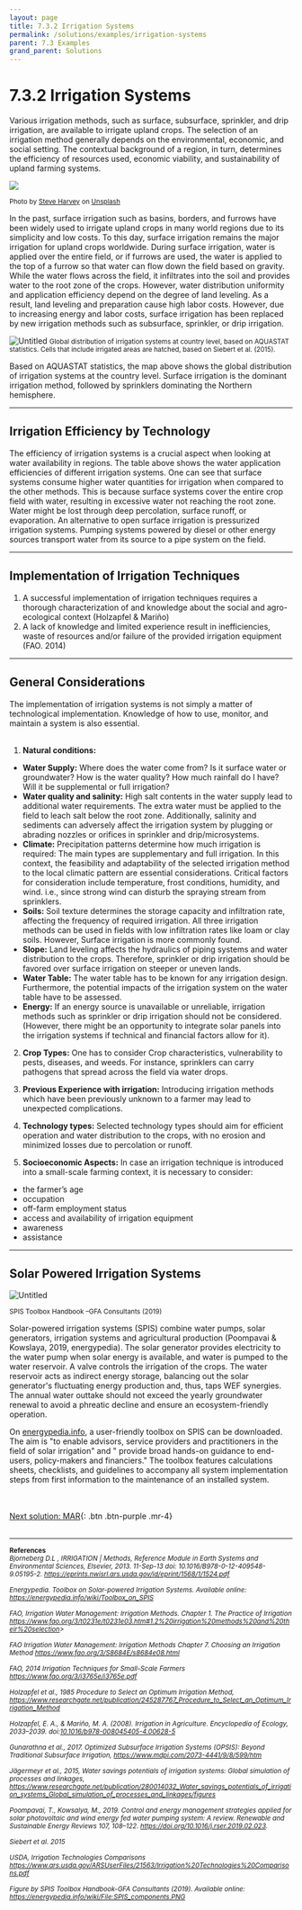 ```yaml
---
layout: page
title: 7.3.2 Irrigation Systems
permalink: /solutions/examples/irrigation-systems
parent: 7.3 Examples
grand_parent: Solutions
---
```

# **7.3.2 Irrigation Systems**


Various irrigation methods, such as surface, subsurface, sprinkler, and drip irrigation, are available to irrigate upland crops. The selection of an irrigation method generally depends on the environmental, economic, and social setting. The contextual background of a region, in turn, determines the efficiency of resources used, economic viability, and sustainability of upland farming systems. 


<img src="/wef-nexus-online-course/assets/irrigation.jpg">

<small>Photo by <a href="https://unsplash.com/@trommelkopf?utm_source=unsplash&utm_medium=referral&utm_content=creditCopyText">Steve Harvey</a> on <a href="https://unsplash.com/s/photos/irrigation?utm_source=unsplash&utm_medium=referral&utm_content=creditCopyText">Unsplash</a></small>
  

In the past, surface irrigation such as basins, borders, and furrows have been widely used to irrigate upland crops in many world regions due to its simplicity and low costs. To this day, surface irrigation remains the major irrigation for upland crops worldwide. During surface irrigation, water is applied over the entire field, or if furrows are used, the water is applied to the top of a furrow so that water can flow down the field based on gravity. While the water flows across the field, it infiltrates into the soil and provides water to the root zone of the crops. However, water distribution uniformity and application efficiency depend on the degree of land leveling. As a result, land leveling and preparation cause high labor costs. However, due to increasing energy and labor costs, surface irrigation has been replaced by new irrigation methods such as subsurface, sprinkler, or drip irrigation.


![Untitled](7%203%202%20Irri%2017bea/Untitled.png)
<small>Global distribution of irrigation systems at country level, based on AQUASTAT statistics. Cells that include irrigated areas are hatched, based on Siebert et al. (2015).</small>

Based on AQUASTAT statistics, the map above shows the global distribution of irrigation systems at the country level. Surface irrigation is the dominant irrigation method, followed by sprinklers dominating the Northern hemisphere.


<hr/>

## **Irrigation Efficiency by Technology**

The efficiency of irrigation systems is a crucial aspect when looking at water availability in regions. The table above shows the water application efficiencies of different irrigation systems. One can see that surface systems consume higher water quantities for irrigation when compared to the other methods. This is because surface systems cover the entire crop field with water, resulting in excessive water not reaching the root zone. Water might be lost through deep percolation, surface runoff, or evaporation. An alternative to open surface irrigation is pressurized irrigation systems. Pumping systems powered by diesel or other energy sources transport water from its source to a pipe system on the field.



<hr/>

## **Implementation of Irrigation Techniques**

1. A successful implementation of irrigation techniques requires a thorough characterization of and knowledge about the social and agro-ecological context (Holzapfel & Mariño)
2. A lack of knowledge and limited experience result in inefficiencies, waste of resources and/or failure of the provided irrigation equipment (FAO. 2014)

<hr/>

## **General Considerations**

The implementation of irrigation systems is not simply a matter of technological implementation. Knowledge of how to use, monitor, and maintain a system is also essential. 
<br>
 
1. **Natural conditions:** 
- **Water Supply:** Where does the water come from? Is it surface water or groundwater? How is the water quality? How much rainfall do I have? Will it be supplemental or full irrigation?
- **Water quality and salinity:** High salt contents in the water supply lead to additional water requirements. The extra water must be applied to the field to leach salt below the root zone. Additionally, salinity and sediments can adversely affect the irrigation system by plugging or abrading nozzles or orifices in sprinkler and drip/microsystems. 
- **Climate:** Precipitation patterns determine how much irrigation is required: The main types are supplementary and full irrigation. In this context, the feasibility and adaptability of the selected irrigation method to the local climatic pattern are essential considerations. Critical factors for consideration include temperature, frost conditions, humidity, and wind. i.e.,  since strong wind can disturb the spraying stream from sprinklers. 
- **Soils:** Soil texture determines the storage capacity and infiltration rate, affecting the frequency of required irrigation. All three irrigation methods can be used in fields with low infiltration rates like loam or clay soils. However, Surface irrigation is more commonly found. 
- **Slope:** Land leveling affects the hydraulics of piping systems and water distribution to the crops. Therefore, sprinkler or drip irrigation should be favored over surface irrigation on steeper or uneven lands.
- **Water Table:** The water table has to be known for any irrigation design. Furthermore, the potential impacts of the irrigation system on the water table have to be assessed.
- **Energy:** If an energy source is unavailable or unreliable, irrigation methods such as sprinkler or drip irrigation should not be considered. (However, there might be an opportunity to integrate solar panels into the irrigation systems if technical and financial factors allow for it).

2. **Crop Types:**
One has to consider Crop characteristics, vulnerability to pests, diseases, and weeds. For instance, sprinklers can carry pathogens that spread across the field via water drops.

3. **Previous Experience with irrigation:** 
Introducing irrigation methods which have been previously unknown to a farmer may lead to unexpected complications.
 
4. **Technology types:**
Selected technology types should aim for efficient operation and water distribution to the crops, with no erosion and minimized losses due to percolation or runoff. 

5. **Socioeconomic Aspects:**
In case an irrigation technique is introduced into a small-scale farming context, it is necessary to consider: 
- the farmer’s age
- occupation
- off-farm employment status
- access and availability of irrigation equipment
- awareness 
- assistance

<hr/>


## **Solar Powered Irrigation Systems**

![Untitled](7%203%202%20Irri%2017bea/Untitled.png)

<small>SPIS Toolbox Handbook –GFA Consultants (2019)</small>

Solar-powered irrigation systems (SPIS) combine water pumps, solar generators, irrigation systems and agricultural production (Poompavai & Kowslaya, 2019, energypedia). The solar generator provides electricity to the water pump when solar energy is available, and water is pumped to the water reservoir. A valve controls the irrigation of the crops. The water reservoir acts as indirect energy storage, balancing out the solar generator's fluctuating energy production and, thus, taps WEF synergies. The annual water outtake should not exceed the yearly groundwater renewal to avoid a phreatic decline and ensure an ecosystem-friendly operation.

On [energypedia.info](http://energypedia.info/), a user-friendly toolbox on SPIS can be downloaded. The aim is "to enable advisors, service providers and practitioners in the field of solar irrigation" and " provide broad hands-on guidance to end-users, policy-makers and financiers." The toolbox features calculations sheets, checklists, and guidelines to accompany all system implementation steps from first information to the maintenance of an installed system.


<br/> <br/>
[Next solution: MAR](https://waterbender231.github.io/wef-nexus-online-course/solutions/examples/MAR){: .btn .btn-purple .mr-4}
<br/> <br/>


<hr/>
<small><b>References</b> <br>
<i>Bjorneberg D.L , IRRIGATION | Methods, Reference Module in Earth Systems and Environmental Sciences, Elsevier, 2013. 11-Sep-13 doi: 10.1016/B978-0-12-409548-9.05195-2. <a href="https://eprints.nwisrl.ars.usda.gov/id/eprint/1568/1/1524.pdf">https://eprints.nwisrl.ars.usda.gov/id/eprint/1568/1/1524.pdf</a> <br>
<br>
Energypedia. Toolbox on Solar-powered Irrigation Systems. Available online: <a href="https://energypedia.info/wiki/Toolbox_on_SPIS">https://energypedia.info/wiki/Toolbox_on_SPIS</a> <br>
<br>
FAO, Irrigation Water Management: Irrigation Methods. 	Chapter 1. The Practice of Irrigation <a href="https://www.fao.org/3/t0231e/t0231e03.htm#1.2%20irrigation%20methods%20and%20their%20selection">https://www.fao.org/3/t0231e/t0231e03.htm#1.2%20irrigation%20methods%20and%20their%20selection</a>><br>
<br>
FAO Irrigation Water Management: Irrigation Methods Chapter 7. Choosing an Irrigation Method <a href="https://www.fao.org/3/S8684E/s8684e08.html">https://www.fao.org/3/S8684E/s8684e08.html</a> <br>
<br>
FAO, 2014 Irrigation Techniques for Small-Scale Farmers <a href="https://www.fao.org/3/i3765e/i3765e.pdf">https://www.fao.org/3/i3765e/i3765e.pdf</a> <br>
<br>
Holzapfel et al., 1985 Procedure to Select an Optimum Irrigation Method, <a href="https://www.researchgate.net/publication/245287767_Procedure_to_Select_an_Optimum_Irrigation_Method">https://www.researchgate.net/publication/245287767_Procedure_to_Select_an_Optimum_Irrigation_Method</a> <br>
<br>
Holzapfel, E. A., & Mariño, M. A. (2008). Irrigation in Agriculture. Encyclopedia of Ecology, 2033–2039. doi:<a href="10.1016/b978-008045405-4.00628-5">10.1016/b978-008045405-4.00628-5</a> <br>
<br>
Gunarathna et al., 2017. Optimized Subsurface Irrigation Systems (OPSIS): Beyond Traditional Subsurface Irrigation, <a href="https://www.mdpi.com/2073-4441/9/8/599/htm">https://www.mdpi.com/2073-4441/9/8/599/htm</a> <br>
<br>
Jägermeyr et al., 2015, Water savings potentials of irrigation systems: Global simulation of processes and linkages, <a href="https://www.researchgate.net/publication/280014032_Water_savings_potentials_of_irrigation_systems_Global_simulation_of_processes_and_linkages/figures">https://www.researchgate.net/publication/280014032_Water_savings_potentials_of_irrigation_systems_Global_simulation_of_processes_and_linkages/figures</a> <br>
<br>
Poompavai, T., Kowsalya, M., 2019. Control and energy management strategies applied for solar photovoltaic and wind energy fed water pumping system: A review. Renewable and Sustainable Energy Reviews 107, 108–122. <a href="https://doi.org/10.1016/j.rser.2019.02.023">https://doi.org/10.1016/j.rser.2019.02.023</a>.<br>
<br>
Siebert et al. 2015 <br>
<br>
USDA, Irrigation Technologies Comparisons <a href="https://www.ars.usda.gov/ARSUserFiles/21563/Irrigation%20Technologies%20Comparisons.pdf">https://www.ars.usda.gov/ARSUserFiles/21563/Irrigation%20Technologies%20Comparisons.pdf</a> <br>
<br>
Figure by SPIS Toolbox Handbook-GFA Consultants (2019). Available online: <a href="https://energypedia.info/wiki/File:SPIS_components.PNG">https://energypedia.info/wiki/File:SPIS_components.PNG</a></i></small>